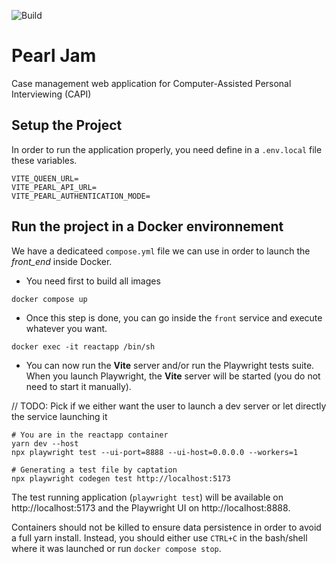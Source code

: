 ![Build](https://github.com/InseeFr/Pearl-Jam/actions/workflows/release.yml/badge.svg)

# Pearl Jam

Case management web application for Computer-Assisted Personal Interviewing (CAPI)

## Setup the Project

In order to run the application properly, you need define in a `.env.local` file these variables.

```
VITE_QUEEN_URL=
VITE_PEARL_API_URL=
VITE_PEARL_AUTHENTICATION_MODE=
```

## Run the project in a Docker environnement

We have a dedicateed `compose.yml` file we can use in order to launch the _front_end_ inside Docker.

- You need first to build all images

```shell
docker compose up
```

- Once this step is done, you can go inside the `front` service and execute whatever you want.

```shell
docker exec -it reactapp /bin/sh
```

- You can now run the **Vite** server and/or run the Playwright tests suite.
  When you launch Playwright, the **Vite** server will be started (you do not need to start it manually).

// TODO: Pick if we either want the user to launch a dev server or let directly the service launching it

```shell
# You are in the reactapp container
yarn dev --host
npx playwright test --ui-port=8888 --ui-host=0.0.0.0 --workers=1

# Generating a test file by captation
npx playwright codegen test http://localhost:5173
```

The test running application (`playwright test`) will be available on http://localhost:5173 and the Playwright UI on http://localhost:8888.

Containers should not be killed to ensure data persistence in order to avoid a full yarn install. Instead, you should either use `CTRL+C` in the bash/shell where it was launched or run `docker compose stop`.

```

```
